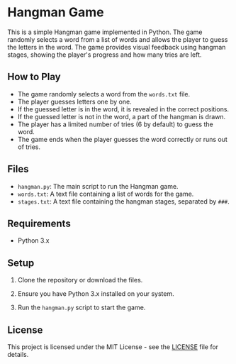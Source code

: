 # Hangman Game

This is a simple Hangman game implemented in Python. The game randomly selects a word from a list of words and allows the player to guess the letters in the word. The game provides visual feedback using hangman stages, showing the player's progress and how many tries are left.

## How to Play

- The game randomly selects a word from the `words.txt` file.
- The player guesses letters one by one.
- If the guessed letter is in the word, it is revealed in the correct positions.
- If the guessed letter is not in the word, a part of the hangman is drawn.
- The player has a limited number of tries (6 by default) to guess the word.
- The game ends when the player guesses the word correctly or runs out of tries.

## Files

- `hangman.py`: The main script to run the Hangman game.
- `words.txt`: A text file containing a list of words for the game.
- `stages.txt`: A text file containing the hangman stages, separated by `###`.

## Requirements

- Python 3.x

## Setup

1. Clone the repository or download the files.

2. Ensure you have Python 3.x installed on your system.

3. Run the `hangman.py` script to start the game.

## License

This project is licensed under the MIT License - see the [LICENSE](LICENSE) file for details.
